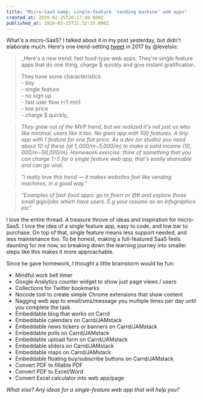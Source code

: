 ```yaml
---
title: "Micro-SaaS &amp; single-feature 'vending machine' web apps"
created_at: 2020-02-25T20:17:48.000Z
published_at: 2020-02-25T21:52:35.000Z
---
```

What's a micro-SaaS? I talked about it in my post yesterday, but didn't elaborate much. Here's one trend-setting [tweet](https://twitter.com/levelsio/status/893214998477983745?s=20) in 2017 by @levelsio:

  

> _Here's a new trend: fast food-type web apps. They're single feature apps that do one thing, charge $ quickly and give instant gratification.  
>   
> They have some characteristics:  
> \- tiny  
> \- single feature  
> \- no sign up  
> \- fast user flow (<1 min)  
> \- low price  
> \- charge $ quickly_

  

> _They grew out of the MVP trend, but we realized it's not just us who like minimal, users like it too. No giant app with 100 features. A tiny app with 1 feature for one flat price. As a dev (or studio) you need about 10 of these (at $1,000/m-$5,000/m) to make a solid income ($10,000/m-$50,000/m). Homework exercise: think of something that you can charge $1-$5 for a single feature web app, that's easily shareable and can go viral._ 

  

> _"i really love this trend — it makes websites feel like vending machines, in a good way."_

  

> _"Examples of fast-food apps: go to fiverr or ifttt and explore those small gigs/jobs which have users. E.g your resume as an infographics etc"_

  

I love the entire thread. A treasure throve of ideas and inspiration for micro-SaaS. I love the idea of a single feature app, easy to code, and low bar to purchase. On top of that, single feature means less support needed, and less maintenance too. To be honest, making a full-featured SaaS feels daunting for me now, so breaking down the learning journey into smaller steps like this makes it more approachable. 

  

Since he gave homework, I thought a little brainstorm would be fun:

  

*   Mindful work bell timer
*   Google Analytics counter widget to show just page views / users
*   Collections for Twitter bookmarks
*   Nocode tool to create simple Chrome extensions that show content
*   Nagging web app to email/sms/message you multiple times per day until you complete the task
*   Embeddable blog that works on Carrd
*   Embeddable calendars on Carrd/JAMstack
*   Embeddable news tickers or banners on Carrd/JAMstack
*   Embeddable polls on Carrd/JAMstack
*   Embeddable upload form on Carrd/JAMstack
*   Embeddable sliders on Carrd/JAMstack
*   Embeddable maps on Carrd/JAMstack
*   Embeddable floating buy/subscribe buttons on Carrd/JAMstack
*   Convert PDF to fillable PDF
*   Convert PDF to Excel/Word
*   Convert Excel calculator into web app/page

  

_What else? Any ideas for a single-feature web app that will help you?_
